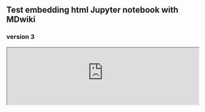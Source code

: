 ## Test embedding html Jupyter notebook with MDwiki

### version 3

<iframe src="https://raw.githubusercontent.com/rikedyp/APLCourse/master/tmp/Creating%20your%20first%20Dyalog%20Jupyter%20Notebook.html" width = "100%">If you are reading this, your browser does not support inline frames. You can view this Jupyter notebook tutorial externally as a <a>static page</a> or <a>interactively</a>.</iframe>

